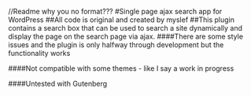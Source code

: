 //Readme why you no format???
#Single page ajax search app for WordPress
##All code is original and created by myslef
##This plugin contains a search box that can be used to search a site dynamically and display the page on the search page via ajax.
####There are some style issues and the plugin is only halfway through development but the functionality works

####Not compatible with some themes - like I say a work in progress

####Untested with Gutenberg
